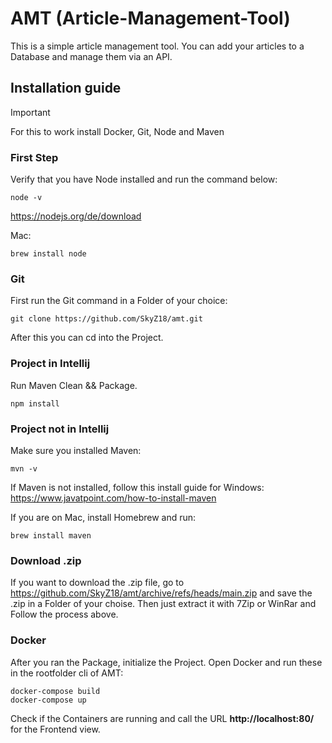 # AMT (Article-Management-Tool)
This is a simple article management tool. You can add your articles to a Database and manage them via an API.

## Installation guide

> [!IMPORTANT]
> For this to work install Docker, Git, Node and Maven

### First Step
Verify that you have Node installed and run the command below:
```
node -v
```

https://nodejs.org/de/download

Mac:
```
brew install node
```

### Git
First run the Git command in a Folder of your choice:
```
git clone https://github.com/SkyZ18/amt.git
```
After this you can cd into the Project.

### Project in Intellij
Run Maven Clean && Package.
```
npm install
```

### Project not in Intellij
Make sure you installed Maven:
```
mvn -v
```
If Maven is not installed, follow this install guide for Windows: https://www.javatpoint.com/how-to-install-maven

If you are on Mac, install Homebrew and run:
```
brew install maven
```

### Download .zip
If you want to download the .zip file, go to https://github.com/SkyZ18/amt/archive/refs/heads/main.zip and save the .zip in a Folder of your choise. Then just extract it with 7Zip or WinRar and Follow the process above.

### Docker
After you ran the Package, initialize the Project. Open Docker and run these in the rootfolder cli of AMT:
```
docker-compose build
docker-compose up
```
Check if the Containers are running and call the URL **http://localhost:80/** for the Frontend view.
